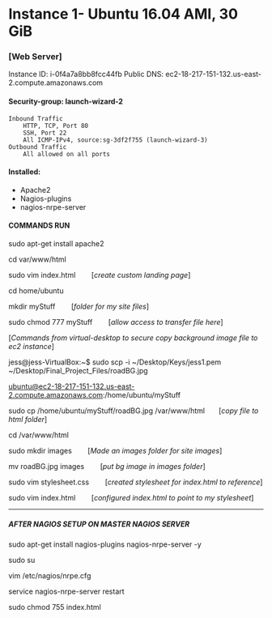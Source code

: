 # Instance 1- Ubuntu 16.04 AMI, 30 GiB
### [Web Server]

Instance ID: i-0f4a7a8bb8fcc44fb
Public DNS: ec2-18-217-151-132.us-east-2.compute.amazonaws.com

#### Security-group: launch-wizard-2
	Inbound Traffic
		HTTP, TCP, Port 80
		SSH, Port 22
		All ICMP-IPv4, source:sg-3df2f755 (launch-wizard-3)
	Outbound Traffic
		All allowed on all ports

#### Installed:
- Apache2
- Nagios-plugins
- nagios-nrpe-server


#### COMMANDS RUN
sudo apt-get install apache2

cd var/www/html

sudo vim index.html	&nbsp;&nbsp;&nbsp;&nbsp;&nbsp;&nbsp;	[*create custom landing page*] 

cd home/ubuntu

mkdir myStuff		&nbsp;&nbsp;&nbsp;&nbsp;&nbsp;&nbsp;	[*folder for my site files*]

sudo chmod 777 myStuff		&nbsp;&nbsp;&nbsp;&nbsp;&nbsp;&nbsp;	[*allow access to transfer file here*]


[*Commands from virtual-desktop to secure copy background image file to ec2 instance*] 

jess@jess-VirtualBox:~$ sudo scp -i ~/Desktop/Keys/jess1.pem ~/Desktop/Final_Project_Files/roadBG.jpg 

ubuntu@ec2-18-217-151-132.us-east-2.compute.amazonaws.com:/home/ubuntu/myStuff	

sudo cp /home/ubuntu/myStuff/roadBG.jpg /var/www/html	&nbsp;&nbsp;&nbsp;&nbsp;&nbsp;&nbsp;[*copy file to html folder*]

cd /var/www/html

sudo mkdir images   	&nbsp;&nbsp;&nbsp;&nbsp;&nbsp;&nbsp;	[*Made an images folder for site images*]

mv roadBG.jpg images	&nbsp;&nbsp;&nbsp;&nbsp;&nbsp;&nbsp;	[*put bg image in images folder*]

sudo vim stylesheet.css	&nbsp;&nbsp;&nbsp;&nbsp;&nbsp;&nbsp;	[*created stylesheet for index.html to reference*]

sudo vim index.html	&nbsp;&nbsp;&nbsp;&nbsp;&nbsp;&nbsp;	[*configured index.html to point to my stylesheet*]


_____________________
##### AFTER NAGIOS SETUP ON MASTER NAGIOS SERVER

sudo apt-get install nagios-plugins nagios-nrpe-server -y

sudo su

vim /etc/nagios/nrpe.cfg

service nagios-nrpe-server restart

sudo chmod 755 index.html
